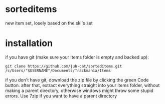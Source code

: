 # sorteditems
new item set, losely based on the ski's set

# installation
if you have git (make sure your Items folder is empty and backed up):

`git clone https://github.com/juh-cat/sorteditems.git /c/Users/"$USERNAME"/Documents/Trackmania/Items`

if you don't have git, download the zip file by clicking the green Code button. after that, extract everything straight into your items folder, without making a parent directory, otherwise windows might throw some stupid errors. Use 7zip if you want to have a parent directory